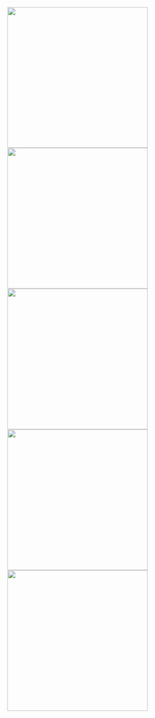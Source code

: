 <p>
  <img src = "https://github.com/user-attachments/assets/9e6de41b-dd70-4784-96ba-d2cdafaadc70" width = "320"/>
  <img src = "https://github.com/user-attachments/assets/f3de52e0-1740-455b-afbf-21906af407d9" width = "320"/>
  <img src = "https://github.com/user-attachments/assets/387bed3a-f544-4bd4-87eb-ef6c739ac09c" width = "320"/>
  <img src = "https://github.com/user-attachments/assets/07346929-4bfe-4361-8cb3-458874d7feef" width = "320"/>
  <img src = "https://github.com/user-attachments/assets/8b60369b-3af7-4f3b-9966-5768e60570e8" width = "320"/>
 
</p>
